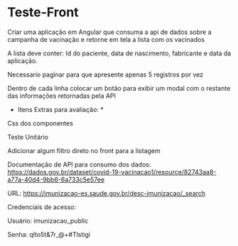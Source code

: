 # Teste-Front

Criar uma aplicação em Angular que consuma a api de dados sobre a campanha de vacinação e retorne em tela a lista com os vacinados 

A lista deve conter: Id do paciente, data de nascimento, fabricante e data da aplicação.

Necessario paginar para que apresente apenas 5 registros por vez

Dentro de cada linha colocar um botão para exibir um modal com o restante das informações retornadas pela API

* Itens Extras para avaliação: *

Css dos componentes

Teste Unitário

Adicionar algum filtro direto no front para a listagem

Documentação de API para consumo dos dados:
https://dados.gov.br/dataset/covid-19-vacinacao1/resource/82743aa8-a77a-40d4-9bb6-6a733c5e57ee

URL: https://imunizacao-es.saude.gov.br/desc-imunizacao/_search

Credenciais de acesso:

Usuário: imunizacao_public

Senha: qlto5t&7r_@+#Tlstigi
